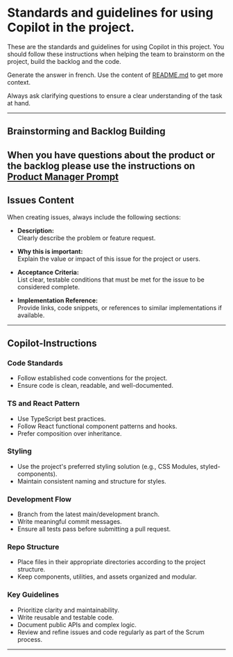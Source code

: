 # Standards and guidelines for using Copilot in the project.

These are the standards and guidelines for using Copilot in this project. 
You should follow these instructions when helping the team to brainstorm on the project, build the backlog and the code.

Generate the answer in french. Use the content of [README.md](../README.md) to get more context.

Always ask clarifying questions to ensure a clear understanding of the task at hand.

---

## Brainstorming and Backlog Building

When you have questions about the product or the backlog please use the instructions on [Product Manager Prompt](.github/prompts/product-manager-assistant-prompt.md)
---

## Issues Content

When creating issues, always include the following sections:

- **Description:**  
  Clearly describe the problem or feature request.

- **Why this is important:**  
  Explain the value or impact of this issue for the project or users.

- **Acceptance Criteria:**  
  List clear, testable conditions that must be met for the issue to be considered complete.

- **Implementation Reference:**  
  Provide links, code snippets, or references to similar implementations if available.

---

## Copilot-Instructions

### Code Standards
- Follow established code conventions for the project.
- Ensure code is clean, readable, and well-documented.

### TS and React Pattern
- Use TypeScript best practices.
- Follow React functional component patterns and hooks.
- Prefer composition over inheritance.

### Styling
- Use the project's preferred styling solution (e.g., CSS Modules, styled-components).
- Maintain consistent naming and structure for styles.

### Development Flow
- Branch from the latest main/development branch.
- Write meaningful commit messages.
- Ensure all tests pass before submitting a pull request.

### Repo Structure
- Place files in their appropriate directories according to the project structure.
- Keep components, utilities, and assets organized and modular.

### Key Guidelines
- Prioritize clarity and maintainability.
- Write reusable and testable code.
- Document public APIs and complex logic.
- Review and refine issues and code regularly as part of the Scrum process.

---